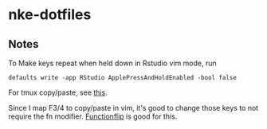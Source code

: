 # nke-dotfiles


## Notes

To Make keys repeat when held down in Rstudio vim mode, run

    defaults write -app RStudio ApplePressAndHoldEnabled -bool false

For tmux copy/paste, see
[this](http://www.economyofeffort.com/2013/07/29/reattach-to-user-namespace-the-fix-for-your-tmux-in-os-x-woes/).

Since I map F3/4 to copy/paste in vim, it's good to change those keys to not
require the fn modifier. [Functionflip](http://kevingessner.com/software/functionflip/)
is good for this.

